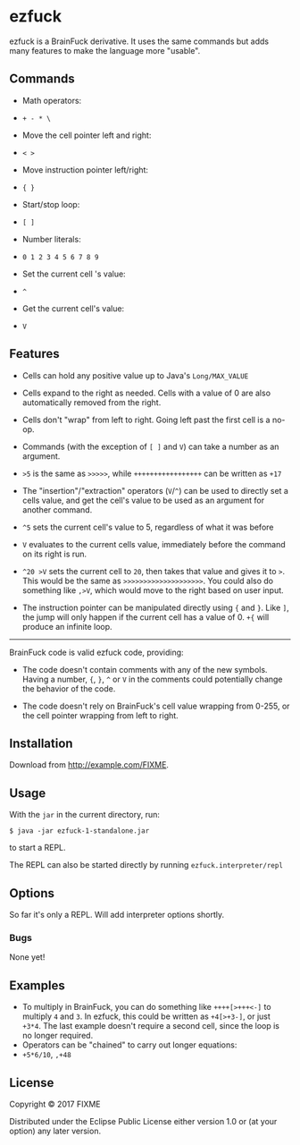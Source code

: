 # ezfuck

ezfuck is a BrainFuck derivative. It uses the same commands but adds many features to make the language more "usable".

## Commands

 - Math operators:
  + `+ - * \`

 - Move the cell pointer left and right:
  - `< >`

 - Move instruction pointer left/right:
  - `{ }`

 - Start/stop loop:
  - `[ ]`

 - Number literals:
  - `0 1 2 3 4 5 6 7 8 9`

 - Set the current cell 's value:
  - `^`

 - Get the current cell's value:
  - `V`

## Features

 - Cells can hold any positive value up to Java's `Long/MAX_VALUE`

 - Cells expand to the right as needed. Cells with a value of 0 are also automatically removed from the right.

 - Cells don't "wrap" from left to right. Going left past the first cell is a no-op.

 - Commands (with the exception of `[ ]` and `V`) can take a number as an argument.
  - `>5` is the same as `>>>>>`, while `+++++++++++++++++` can be written as `+17`

 - The "insertion"/"extraction" operators (`V`/`^`) can be used to directly set a cells value, and get the cell's value to be used as an argument for another command.
  - `^5` sets the current cell's value to 5, regardless of what it was before
  - `V` evaluates to the current cells value, immediately before the command on its right is run.
  - `^20 >V` sets the current cell to `20`, then takes that value and gives it to `>`. This would be the same as `>>>>>>>>>>>>>>>>>>>>`. You could also do something like `,>V`, which would move to the right based on user input.

 - The instruction pointer can be manipulated directly using `{` and `}`. Like `]`, the jump will only happen if the current cell has a value of 0. `+{` will produce an infinite loop.

- - - - -

BrainFuck code is valid ezfuck code, providing:

 - The code doesn't contain comments with any of the new symbols. Having a number, `{`, `}`, `^` or `V` in the comments could potentially change the behavior of the code.

 - The code doesn't rely on BrainFuck's cell value wrapping from 0-255, or the cell pointer wrapping from left to right.


## Installation

Download from http://example.com/FIXME.

## Usage

With the `jar` in the current directory, run:

    $ java -jar ezfuck-1-standalone.jar

 to start a REPL.

 The REPL can also be started directly by running `ezfuck.interpreter/repl`

## Options

So far it's only a REPL. Will add interpreter options shortly.

### Bugs

None yet!

## Examples

 - To multiply in BrainFuck, you can do something like `++++[>+++<-]` to multiply `4` and `3`. In ezfuck, this could be written as `+4[>+3-]`, or just `+3*4`. The last example doesn't require a second cell, since the loop is no longer required.
 - Operators can be "chained" to carry out longer equations:
  - `+5*6/10`, `,+48`

## License

Copyright © 2017 FIXME

Distributed under the Eclipse Public License either version 1.0 or (at
your option) any later version.
